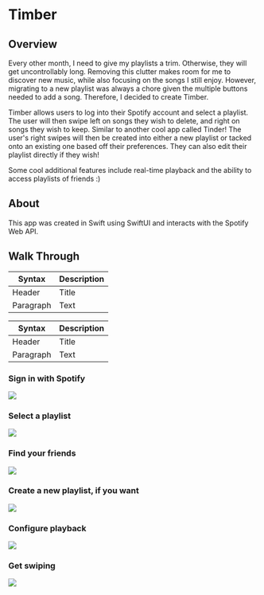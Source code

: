 # Timber
## Overview 
Every other month, I need to give my playlists a trim. Otherwise, they will get uncontrollably long. Removing this clutter makes room for me to discover new music, while also focusing on the songs I still enjoy. However, migrating to a new playlist was always a chore given the multiple buttons needed to add a song. Therefore, I decided to create Timber.

Timber allows users to log into their Spotify account and select a playlist. The user will then swipe left on songs they wish to delete, and right on songs they wish to keep. Similar to another cool app called Tinder! The user's right swipes will then be created into either a new playlist or tacked onto an existing one based off their preferences. They can also edit their playlist directly if they wish!

Some cool additional features include real-time playback and the ability to access playlists of friends :)

## About 
This app was created in Swift using SwiftUI and interacts with the Spotify Web API.

## Walk Through 
| Syntax      | Description |
| ----------- | ----------- |
| Header      | Title       |
| Paragraph   | Text        |

| Syntax      | Description |
| ----------- | ----------- |
| Header      | Title       |
| Paragraph   | Text        |

### Sign in with Spotify
![](https://media.giphy.com/media/aiH6UuSuxYPv289nzk/giphy.gif)

### Select a playlist
![](https://media.giphy.com/media/6a6QK1oBZVRWQHJ09i/giphy.gif)

### Find your friends 
![](https://media.giphy.com/media/l9EQwVaVxnbzJYxhOp/giphy.gif)

### Create a new playlist, if you want
![](https://media.giphy.com/media/OP4YG6XqmKGV7ZSBI1/giphy.gif)

### Configure playback
![](https://media.giphy.com/media/0ay4mHn8Q0iDPzHyNX/giphy.gif)

### Get swiping
![](https://media.giphy.com/media/KgS7KQvPo5GlAyKL8o/giphy.gif)
